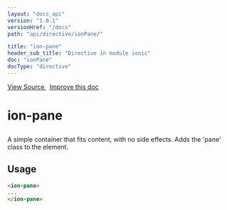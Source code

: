 ```yaml
---
layout: "docs_api"
version: "1.0.1"
versionHref: "/docs"
path: "api/directive/ionPane/"

title: "ion-pane"
header_sub_title: "Directive in module ionic"
doc: "ionPane"
docType: "directive"
---
```


<div class="improve-docs">
  <a href='https://github.com/driftyco/ionic-v1/blob/master/js/angular/directive/pane.js#L2'>
    View Source
  </a>
  &nbsp;
  <a href='http://github.com/driftyco/ionic/edit/master/js/angular/directive/pane.js#L2'>
    Improve this doc
  </a>
</div>




<h1 class="api-title">

  ion-pane



</h1>





A simple container that fits content, with no side effects.  Adds the 'pane' class to the element.








  
<h2 id="usage">Usage</h2>
  
    

  ```html
  <ion-pane>
  ...
  </ion-pane>
  ```
    
  

  





